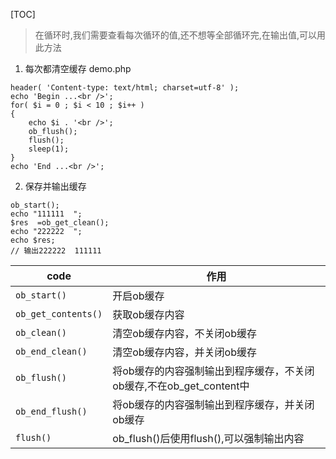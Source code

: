 [TOC]
>在循环时,我们需要查看每次循环的值,还不想等全部循环完,在输出值,可以用此方法

1. 每次都清空缓存
demo.php
```
header( 'Content-type: text/html; charset=utf-8' );
echo 'Begin ...<br />';
for( $i = 0 ; $i < 10 ; $i++ )
{
    echo $i . '<br />';
    ob_flush();
    flush();
    sleep(1);
}
echo 'End ...<br />';
```
2. 保存并输出缓存
```
ob_start();
echo "111111  ";
$res  =ob_get_clean();
echo "222222  ";
echo $res;
// 输出222222  111111
```


| code|作用|
|---|---|
|`ob_start()` |	开启ob缓存|
|`ob_get_contents()` |	获取ob缓存内容|
|`ob_clean()` |	清空ob缓存内容，不关闭ob缓存|
|`ob_end_clean()` |	清空ob缓存内容，并关闭ob缓存|
|`ob_flush()` |	将ob缓存的内容强制输出到程序缓存，不关闭ob缓存,不在ob_get_content中|
|`ob_end_flush()` |	将ob缓存的内容强制输出到程序缓存，并关闭ob缓存|
|`flush()` |	 ob_flush()后使用flush(),可以强制输出内容|